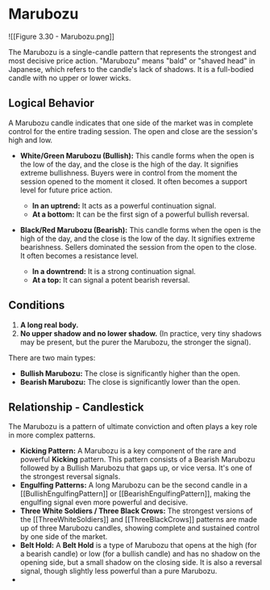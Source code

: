 # Marubozu

![[Figure 3.30 - Marubozu.png]]

The Marubozu is a single-candle pattern that represents the strongest and most decisive price action. "Marubozu" means "bald" or "shaved head" in Japanese, which refers to the candle's lack of shadows. It is a full-bodied candle with no upper or lower wicks.

## Logical Behavior

A Marubozu candle indicates that one side of the market was in complete control for the entire trading session. The open and close are the session's high and low.

- **White/Green Marubozu (Bullish):** This candle forms when the open is the low of the day, and the close is the high of the day. It signifies extreme bullishness. Buyers were in control from the moment the session opened to the moment it closed. It often becomes a support level for future price action.
    - **In an uptrend:** It acts as a powerful continuation signal.
    - **At a bottom:** It can be the first sign of a powerful bullish reversal.

- **Black/Red Marubozu (Bearish):** This candle forms when the open is the high of the day, and the close is the low of the day. It signifies extreme bearishness. Sellers dominated the session from the open to the close. It often becomes a resistance level.
    - **In a downtrend:** It is a strong continuation signal.
    - **At a top:** It can signal a potent bearish reversal.

## Conditions

1.  **A long real body.**
2.  **No upper shadow and no lower shadow.** (In practice, very tiny shadows may be present, but the purer the Marubozu, the stronger the signal).

There are two main types:
- **Bullish Marubozu:** The close is significantly higher than the open.
- **Bearish Marubozu:** The close is significantly lower than the open.

## Relationship - Candlestick

The Marubozu is a pattern of ultimate conviction and often plays a key role in more complex patterns.

- **Kicking Pattern:** A Marubozu is a key component of the rare and powerful **Kicking** pattern. This pattern consists of a Bearish Marubozu followed by a Bullish Marubozu that gaps up, or vice versa. It's one of the strongest reversal signals.
- **Engulfing Patterns:** A long Marubozu can be the second candle in a [[BullishEngulfingPattern]] or [[BearishEngulfingPattern]], making the engulfing signal even more powerful and decisive.
- **Three White Soldiers / Three Black Crows:** The strongest versions of the [[ThreeWhiteSoldiers]] and [[ThreeBlackCrows]] patterns are made up of three Marubozu candles, showing complete and sustained control by one side of the market.
- **Belt Hold:** A **Belt Hold** is a type of Marubozu that opens at the high (for a bearish candle) or low (for a bullish candle) and has no shadow on the opening side, but a small shadow on the closing side. It is also a reversal signal, though slightly less powerful than a pure Marubozu.
-